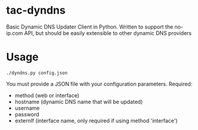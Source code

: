 # tac-dyndns
Basic Dynamic DNS Updater Client in Python. Written to support the no-ip.com API, but should be easily extensible to other dynamic DNS providers

# Usage
`./dyndns.py config.json`

You must provide a JSON file with your configuration parameters. Required:
* method (web or interface)
* hostname (dynamic DNS name that will be updated)
* username
* password
* externIf (interface name, only required if using method 'interface')
